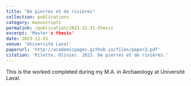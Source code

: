```yaml
---
title: "De pierres et de rivières"
collection: publications
category: manuscripts
permalink: /publication/2023-12-31-thesis
excerpt: 'Master's thesis'
date: 2023-12-31
venue: 'Université Laval'
paperurl: 'http://academicpages.github.io/files/paper2.pdf'
citation: 'Pilette, Olivier. 2023. De pierres et de rivières.'
---
```

This is the worked completed during my M.A. in Archaeology at Université Laval.
